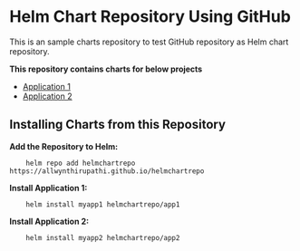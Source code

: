 # Helm Chart Repository Using GitHub
This is an sample charts repository to test GitHub repository as Helm chart repository.

**This repository contains charts for below projects**
* [Application 1](charts/app1/)
* [Application 2](charts/app2/)

## Installing Charts from this Repository

**Add the Repository to Helm:**
```
    helm repo add helmchartrepo https://allwynthirupathi.github.io/helmchartrepo
```

**Install Application 1:**
```
    helm install myapp1 helmchartrepo/app1
```
**Install Application 2:**
```
    helm install myapp2 helmchartrepo/app2
```
